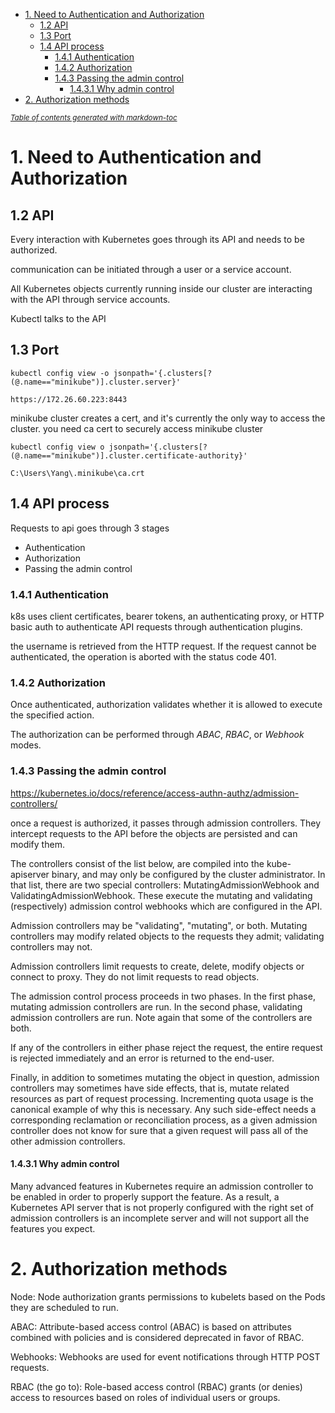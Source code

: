 - [1. Need to Authentication and Authorization](#1-need-to-authentication-and-authorization)
  - [1.2 API](#12-api)
  - [1.3 Port](#13-port)
  - [1.4 API process](#14-api-process)
    - [1.4.1 Authentication](#141-authentication)
    - [1.4.2 Authorization](#142-authorization)
    - [1.4.3 Passing the admin control](#143-passing-the-admin-control)
      - [1.4.3.1 Why admin control](#1431-why-admin-control)
- [2. Authorization methods](#2-authorization-methods)

<small><i><a href='http://ecotrust-canada.github.io/markdown-toc/'>Table of contents generated with markdown-toc</a></i></small>


# 1. Need to Authentication and Authorization
## 1.2 API
Every interaction with Kubernetes goes through its API and needs to be authorized. 

communication can be initiated through a user or a service account. 

All Kubernetes objects currently running inside our cluster are interacting with the API through service accounts.

Kubectl talks to the API

## 1.3 Port
```
kubectl config view -o jsonpath='{.clusters[?(@.name=="minikube")].cluster.server}'

https://172.26.60.223:8443
```

minikube cluster creates a cert, and it's currently the only way to access the cluster. you need ca cert to securely access minikube cluster
```
kubectl config view o jsonpath='{.clusters[?(@.name=="minikube")].cluster.certificate-authority}'

C:\Users\Yang\.minikube\ca.crt
```

## 1.4 API process
Requests to api goes through 3 stages

* Authentication
* Authorization
* Passing the admin control

### 1.4.1 Authentication
k8s uses client certificates, bearer tokens, an authenticating proxy, or HTTP basic auth to authenticate API requests through authentication plugins. 

the username is retrieved from the HTTP request. If the request cannot be authenticated, the operation is aborted with the status code 401.

### 1.4.2 Authorization
Once authenticated, authorization validates whether it is allowed to execute the specified action. 

The authorization can be performed through *ABAC*, *RBAC*, or *Webhook* modes.

### 1.4.3 Passing the admin control
https://kubernetes.io/docs/reference/access-authn-authz/admission-controllers/

once a request is authorized, it passes through admission controllers. They intercept requests to the API before the objects are persisted and can modify them.

The controllers consist of the list below, are compiled into the kube-apiserver binary, and may only be configured by the cluster administrator. In that list, there are two special controllers: MutatingAdmissionWebhook and ValidatingAdmissionWebhook. These execute the mutating and validating (respectively) admission control webhooks which are configured in the API.

Admission controllers may be "validating", "mutating", or both. Mutating controllers may modify related objects to the requests they admit; validating controllers may not.

Admission controllers limit requests to create, delete, modify objects or connect to proxy. They do not limit requests to read objects.

The admission control process proceeds in two phases. In the first phase, mutating admission controllers are run. In the second phase, validating admission controllers are run. Note again that some of the controllers are both.

If any of the controllers in either phase reject the request, the entire request is rejected immediately and an error is returned to the end-user.

Finally, in addition to sometimes mutating the object in question, admission controllers may sometimes have side effects, that is, mutate related resources as part of request processing. Incrementing quota usage is the canonical example of why this is necessary. Any such side-effect needs a corresponding reclamation or reconciliation process, as a given admission controller does not know for sure that a given request will pass all of the other admission controllers.

#### 1.4.3.1 Why admin control
Many advanced features in Kubernetes require an admission controller to be enabled in order to properly support the feature. As a result, a Kubernetes API server that is not properly configured with the right set of admission controllers is an incomplete server and will not support all the features you expect.

# 2. Authorization methods
Node: Node authorization grants permissions to kubelets based on the Pods they are scheduled to run.

ABAC: Attribute-based access control (ABAC) is based on attributes combined with policies and is considered deprecated in favor of RBAC.

Webhooks: Webhooks are used for event notifications through HTTP POST requests.

RBAC (the go to): Role-based access control (RBAC) grants (or denies) access to resources based on roles of individual users or groups.
